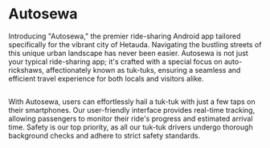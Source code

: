 # Autosewa
Introducing "Autosewa," the premier ride-sharing Android app tailored specifically for the vibrant city of Hetauda. Navigating the bustling streets of this unique urban landscape has never been easier. Autosewa is not just your typical ride-sharing app; it's crafted with a special focus on auto-rickshaws, affectionately known as tuk-tuks, ensuring a seamless and efficient travel experience for both locals and visitors alike.

##
With Autosewa, users can effortlessly hail a tuk-tuk with just a few taps on their smartphones. Our user-friendly interface provides real-time tracking, allowing passengers to monitor their ride's progress and estimated arrival time. Safety is our top priority, as all our tuk-tuk drivers undergo thorough background checks and adhere to strict safety standards.
